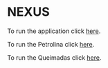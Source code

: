 # NEXUS

To run the application click [here](https://pedro-andrade-inpe.github.io/nexus/aplicacao/index.html).

To run the Petrolina click [here](https://pedro-andrade-inpe.github.io/nexus/Petrolina/petrolinaWebMap/index.html).


To run the Queimadas click [here](https://pedro-andrade-inpe.github.io/nexus/Queimadas/queimadasWebMap/index.html).

